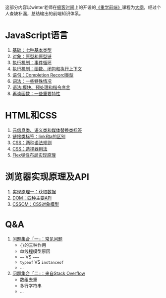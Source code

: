 这部分内容以winter老师在[极客时间](https://time.geekbang.org/)上的开设的[《重学前端》](https://time.geekbang.org/column/intro/100023201)课程为[大纲](https://github.com/Walkerant/Study/tree/master/web/md/outline.md)，经过个人查缺补漏，总结输出的前端知识体系。

# JavaScript语言
1. [基础：七种基本类型](https://github.com/Walkerant/Study/tree/master/web/md/js-types.md)
2. [对象：原型和原型链](https://github.com/Walkerant/Study/tree/master/web/md/js-prototype.md)
3. [执行机制：事件循环](https://github.com/Walkerant/Study/tree/master/web/md/js-event-loop.md)
4. [执行机制：函数、闭包和执行上下文](https://github.com/Walkerant/Study/tree/master/web/md/js-execution.md)
5. [语句：Completion Record类型](https://github.com/Walkerant/Study/tree/master/web/md/js-statement.md)
6. [词法：一些特殊情况](https://github.com/Walkerant/Study/tree/master/web/md/js-lexical.md)
7. [语法:模块、预处理和指令序言](https://github.com/Walkerant/Study/tree/master/web/md/js-grammar.md)
8. [再谈函数：一些重要特性](https://github.com/Walkerant/Study/tree/master/web/md/js-function.md)

# HTML和CSS
1. [元信息类、语义类和媒体替换类标签](https://github.com/Walkerant/Study/tree/master/web/md/html-semantic.md)
2. [链接类标签：link和a的区别](https://github.com/Walkerant/Study/tree/master/web/md/html-links.md)
3. [CSS：两种语法规则](https://github.com/Walkerant/Study/tree/master/web/md/css-rules.md)
4. [CSS：选择器用法](https://github.com/Walkerant/Study/tree/master/web/md/css-selectors.md)
5. [Flex弹性布局实现原理](https://github.com/Walkerant/Study/tree/master/web/md/css-flex.md)

# 浏览器实现原理及API
1. [实现原理一：获取数据](https://github.com/Walkerant/Study/tree/master/web/md/brower-http.md)
2. [DOM：四种主要API](https://github.com/Walkerant/Study/tree/master/web/md/brower-dom-api.md)
3. [CSSOM：CSS对象模型](https://github.com/Walkerant/Study/tree/master/web/md/cssom-api.md)

# Q&A
1. [问题集合「一」：常见问题](https://github.com/Walkerant/Study/tree/master/web/md/qa-js-1.md)
    - `{}`的三种作用
    - 单线程模型原因
    - `==` VS `===`
    - `typeof` VS `instanceof`
    - ...
2. [问题集合「二」：来自Stack Overflow](https://github.com/Walkerant/Study/tree/master/web/md/qa-js-2.md)
    - 数组去重
    - 多行字符串
    - ...